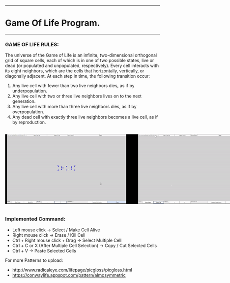 *******************************************************************************************
# Game Of Life Program.
*******************************************************************************************

### GAME OF LIFE RULES:   
The universe of the Game of Life is an infinite, two-dimensional orthogonal grid of square cells, each of which is in one of two possible states, live or dead (or populated and unpopulated, respectively).
Every cell interacts with its eight neighbors, which are the cells that horizontally, vertically, or diagonally adjacent. At each step in time, the following transition occur:
1) Any live cell with fewer than two live neighbors dies, as if by underpopulation. 
2) Any live cell with two or three live neighbors lives on to the next generation. 
3) Any live cell with more than three live neighbors dies, as if by overpopulation. 
4) Any dead cell with exactly three live neighbors becomes a live cell, as if by reproduction. 

<br>

<div style="display: flex; justify-content: space-between;">
    <img src='./assets/images/GameOfLife_1.gif' alt='GIF 1' width="400"/>
    <img src='./assets/images/GameOfLife_2.gif' alt='GIF 2' width="400"/>
</div>
        
<br>

### Implemented Command:
- Left mouse click &rarr; Select / Make Cell Alive 
- Right mouse click &rarr; Erase / Kill Cell
- Ctrl + Right mouse click + Drag &rarr; Select Multiple Cell
- Ctrl + C or X (After Multiple Cell Selection) &rarr; Copy / Cut Selected Cells
- Ctrl + V &rarr; Paste Selected Cells


For more Patterns to upload:
- http://www.radicaleye.com/lifepage/picgloss/picgloss.html
- https://conwaylife.appspot.com/pattern/almosymmetric

